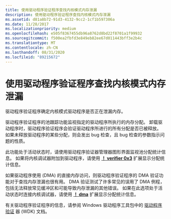 ```yaml
---
title: 使用驱动程序验证程序查找内核模式内存泄漏
description: 使用驱动程序验证程序查找内核模式内存泄漏
ms.assetid: d81a8b72-91d3-4132-9cc2-1cf1b597306a
ms.date: 11/28/2017
ms.localizationpriority: medium
ms.openlocfilehash: e505f8367455db96a8762d8bd22f8701a1f99932
ms.sourcegitcommit: f500ea2fbfd3e849eb82ee67d011443bff3e2b4c
ms.translationtype: MT
ms.contentlocale: zh-CN
ms.lasthandoff: 08/31/2020
ms.locfileid: "89215672"
---
```

# <a name="using-driver-verifier-to-find-a-kernel-mode-memory-leak"></a>使用驱动程序验证程序查找内核模式内存泄漏


驱动程序验证程序确定内核模式驱动程序是否正在泄漏内存。

驱动程序验证程序的池跟踪功能监视指定的驱动程序所执行的内存分配。 卸载驱动程序时，驱动程序验证程序会验证驱动程序所进行的所有分配是否已被释放。 如果未释放驱动程序的某些分配，则会发出 bug 检查，且 bug 检查的参数指示问题的性质。

此功能处于活动状态时，请使用驱动程序验证器管理器图形界面监视池分配统计信息。 如果将内核调试器附加到驱动程序，请使用 [**！ verifier 0x3**](-verifier.md) 扩展显示分配统计信息。

如果驱动程序使用 (DMA) 的直接内存访问，则驱动程序验证程序的 DMA 验证功能对于查找内存泄漏也很有用。 DMA 验证测试了许多常见的误用了 DMA 例程，包括无法释放常见缓冲区和可能导致内存泄漏的其他错误。 如果在此选项处于活动状态时连接内核调试器，请使用 [**！ dma**](-dma.md) 扩展显示分配统计信息。

有关驱动程序验证程序的信息，请参阅 Windows 驱动程序工具包中的 [驱动程序验证](../devtest/driver-verifier.md) 器 (WDK) 文档。

 

